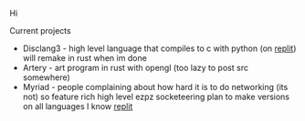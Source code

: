 
Hi

Current projects

- Disclang3 - high level language that compiles to c with python (on [replit](https://replit.com/@WellSilver/Disclang3#main.py)) will remake in rust when im done
- Artery - art program in rust with opengl (too lazy to post src somewhere)
- Myriad - people complaining about how hard it is to do networking (its not) so feature rich high level ezpz socketeering plan to make versions on all languages I know [replit](https://replit.com/@WellSilver/Myriad#main.py)
